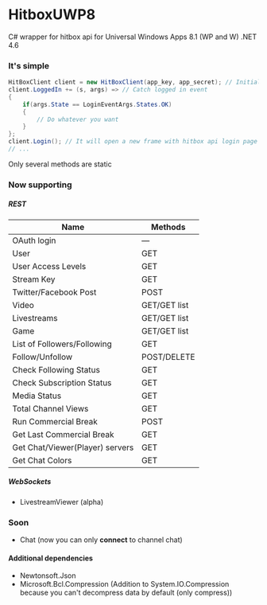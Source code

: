 # HitboxUWP8
C# wrapper for hitbox api for Universal Windows Apps 8.1 (WP and W)
.NET 4.6

### It's simple
```cs
HitBoxClient client = new HitBoxClient(app_key, app_secret); // Initialize main class with your key and secret
client.LoggedIn += (s, args) => // Catch logged in event
{
	if(args.State == LoginEventArgs.States.OK)
	{
		// Do whatever you want
	}
};
client.Login(); // It will open a new frame with hitbox api login page
// ...
```
Only several methods are static


### Now supporting
##### REST
| Name                            | Methods      |
|---------------------------------|--------------|
| OAuth login                     | —            |
| User                            | GET          |
| User Access Levels              | GET          |
| Stream Key                      | GET          |
| Twitter/Facebook Post           | POST         |
| Video                           | GET/GET list |
| Livestreams                     | GET/GET list |
| Game                            | GET/GET list |
| List of Followers/Following     | GET          |
| Follow/Unfollow                 | POST/DELETE  |
| Check Following Status          | GET          |
| Check Subscription Status       | GET          |
| Media Status                    | GET          |
| Total Channel Views             | GET          |
| Run Commercial Break            | POST         |
| Get Last Commercial Break       | GET          |
| Get Chat/Viewer(Player) servers | GET          |
| Get Chat Colors                 | GET          |

##### WebSockets
* LivestreamViewer (alpha)


### Soon
* Chat (now you can only __connect__ to channel chat)

#### Additional dependencies
* Newtonsoft.Json
* Microsoft.Bcl.Compression (Addition to System.IO.Compression because you can't decompress data by default (only compress))